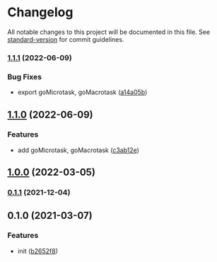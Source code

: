 # Changelog

All notable changes to this project will be documented in this file. See [standard-version](https://github.com/conventional-changelog/standard-version) for commit guidelines.

### [1.1.1](https://github.com/BlackGlory/go/compare/v1.1.0...v1.1.1) (2022-06-09)


### Bug Fixes

* export goMicrotask, goMacrotask ([a14a05b](https://github.com/BlackGlory/go/commit/a14a05b0fb3bb63f13b70bd9e2c6678be27e25e5))

## [1.1.0](https://github.com/BlackGlory/go/compare/v1.0.0...v1.1.0) (2022-06-09)


### Features

* add goMicrotask, goMacrotask ([c3ab12e](https://github.com/BlackGlory/go/commit/c3ab12ee6ffc89fb42e81535f9c04fc8cbd8feec))

## [1.0.0](https://github.com/BlackGlory/go/compare/v0.1.1...v1.0.0) (2022-03-05)

### [0.1.1](https://github.com/BlackGlory/go/compare/v0.1.0...v0.1.1) (2021-12-04)

## 0.1.0 (2021-03-07)


### Features

* init ([b2652f8](https://github.com/BlackGlory/go/commit/b2652f8dd0a851cecc4bd3772c37e764913d0e81))
